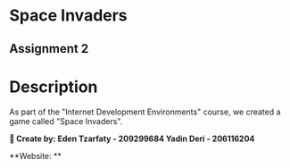 # Space Invaders
## Assignment 2

# Description
As part of the "Internet Development Environments" course, we created a game called "Space Invaders". 


**📎 Create by: Eden Tzarfaty - 209299684
    Yadin Deri - 206116204**
    
**Website: **
